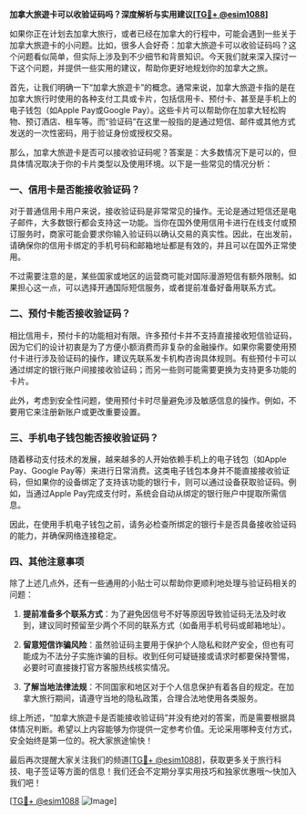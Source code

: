 **加拿大旅遊卡可以收验证码吗？深度解析与实用建议[[TG💪+ @esim1088](https://t.me/s/esim1088)]**

如果你正在计划去加拿大旅行，或者已经在加拿大的行程中，可能会遇到一些关于加拿大旅遊卡的小问题。比如，很多人会好奇：加拿大旅遊卡可以收验证码吗？这个问题看似简单，但实际上涉及到不少细节和背景知识。今天我们就来深入探讨一下这个问题，并提供一些实用的建议，帮助你更好地规划你的加拿大之旅。

首先，让我们明确一下“加拿大旅遊卡”的概念。通常来说，加拿大旅遊卡指的是在加拿大旅行时使用的各种支付工具或卡片，包括信用卡、预付卡、甚至是手机上的电子钱包（如Apple Pay或Google Pay）。这些卡片可以帮助你在加拿大轻松购物、预订酒店、租车等。而“验证码”在这里一般指的是通过短信、邮件或其他方式发送的一次性密码，用于验证身份或授权交易。

那么，加拿大旅遊卡是否可以接收验证码呢？答案是：大多数情况下是可以的，但具体情况取决于你的卡片类型以及使用环境。以下是一些常见的情况分析：

### 一、信用卡是否能接收验证码？

对于普通信用卡用户来说，接收验证码是非常常见的操作。无论是通过短信还是电子邮件，大多数银行都会支持这一功能。当你在国外使用信用卡进行在线支付或预订服务时，商家可能会要求你输入验证码以确认交易的真实性。因此，在出发前，请确保你的信用卡绑定的手机号码和邮箱地址都是有效的，并且可以在国外正常使用。

不过需要注意的是，某些国家或地区的运营商可能对国际漫游短信有额外限制。如果担心这一点，可以选择开通国际短信服务，或者提前准备好备用联系方式。

### 二、预付卡能否接收验证码？

相比信用卡，预付卡的功能相对有限。许多预付卡并不支持直接接收短信验证码，因为它们的设计初衷是为了方便小额消费而非复杂的金融操作。如果你需要使用预付卡进行涉及验证码的操作，建议先联系发卡机构咨询具体规则。有些预付卡可以通过绑定的银行账户间接接收验证码；而另一些则可能需要更换为支持更多功能的卡片。

此外，考虑到安全性问题，使用预付卡时尽量避免涉及敏感信息的操作。例如，不要用它来注册新账户或更改重要设置。

### 三、手机电子钱包能否接收验证码？

随着移动支付技术的发展，越来越多的人开始依赖手机上的电子钱包（如Apple Pay、Google Pay等）来进行日常消费。这类电子钱包本身并不能直接接收验证码，但如果你的设备绑定了支持该功能的银行卡，则可以通过设备获取验证码。例如，当通过Apple Pay完成支付时，系统会自动从绑定的银行账户中提取所需信息。

因此，在使用手机电子钱包之前，请务必检查所绑定的银行卡是否具备接收验证码的能力，并确保网络连接稳定。

### 四、其他注意事项

除了上述几点外，还有一些通用的小贴士可以帮助你更顺利地处理与验证码相关的问题：

1. **提前准备多个联系方式**：为了避免因信号不好等原因导致验证码无法及时收到，建议同时预留至少两个不同的联系方式（如备用手机号码或邮箱地址）。
   
2. **留意短信诈骗风险**：虽然验证码主要用于保护个人隐私和财产安全，但也有可能成为不法分子实施诈骗的目标。收到任何可疑链接或请求时都要保持警惕，必要时可直接拨打官方客服热线核实情况。

3. **了解当地法律法规**：不同国家和地区对于个人信息保护有着各自的规定。在加拿大旅行期间，请遵守当地的隐私政策，合理合法地使用各类服务。

综上所述，“加拿大旅遊卡是否能接收验证码”并没有绝对的答案，而是需要根据具体情况判断。希望以上内容能够为你提供一定参考价值。无论采用哪种支付方式，安全始终是第一位的。祝大家旅途愉快！

最后再次提醒大家关注我们的频道[[TG💪+ @esim1088](https://t.me/s/esim1088)]，获取更多关于旅行科技、电子签证等方面的信息！我们还会不定期分享实用技巧和独家优惠哦～快加入我们吧！

[[TG💪+ @esim1088](https://t.me/s/esim1088) ![Image](https://i.postimg.cc/4NQfJmqS/Snipaste-2025-05-13-00-14-12.png)]